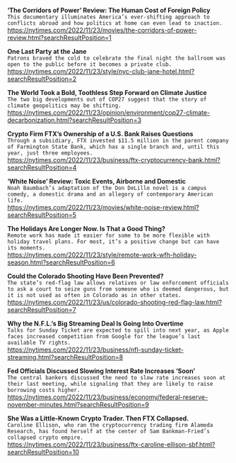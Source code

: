 **‘The Corridors of Power’ Review: The Human Cost of Foreign Policy**\
`This documentary illuminates America’s ever-shifting approach to conflicts abroad and how politics at home can even lead to inaction.`\
https://nytimes.com/2022/11/23/movies/the-corridors-of-power-review.html?searchResultPosition=1

**One Last Party at the Jane**\
`Patrons braved the cold to celebrate the final night the ballroom was open to the public before it becomes a private club.`\
https://nytimes.com/2022/11/23/style/nyc-club-jane-hotel.html?searchResultPosition=2

**The World Took a Bold, Toothless Step Forward on Climate Justice**\
`The two big developments out of COP27 suggest that the story of climate geopolitics may be shifting.`\
https://nytimes.com/2022/11/23/opinion/environment/cop27-climate-decarbonization.html?searchResultPosition=3

**Crypto Firm FTX’s Ownership of a U.S. Bank Raises Questions**\
`Through a subsidiary, FTX invested $11.5 million in the parent company of Farmington State Bank, which has a single branch and, until this year, just three employees.`\
https://nytimes.com/2022/11/23/business/ftx-cryptocurrency-bank.html?searchResultPosition=4

**‘White Noise’ Review: Toxic Events, Airborne and Domestic**\
`Noah Baumbach’s adaptation of the Don DeLillo novel is a campus comedy, a domestic drama and an allegory of contemporary American life.`\
https://nytimes.com/2022/11/23/movies/white-noise-review.html?searchResultPosition=5

**The Holidays Are Longer Now. Is That a Good Thing?**\
`Remote work has made it easier for some to be more flexible with holiday travel plans. For most, it’s a positive change but can have its moments.`\
https://nytimes.com/2022/11/23/style/remote-work-wfh-holiday-season.html?searchResultPosition=6

**Could the Colorado Shooting Have Been Prevented?**\
`The state’s red-flag law allows relatives or law enforcement officials to ask a court to seize guns from someone who is deemed dangerous, but it is not used as often in Colorado as in other states.`\
https://nytimes.com/2022/11/23/us/colorado-shooting-red-flag-law.html?searchResultPosition=7

**Why the N.F.L.’s Big Streaming Deal Is Going Into Overtime**\
`Talks for Sunday Ticket are expected to spill into next year, as Apple faces increased competition from Google for the league’s last available TV rights.`\
https://nytimes.com/2022/11/23/business/nfl-sunday-ticket-streaming.html?searchResultPosition=8

**Fed Officials Discussed Slowing Interest Rate Increases ‘Soon’**\
`The central bankers discussed the need to slow rate increases soon at their last meeting, while signaling that they are likely to raise borrowing costs higher.`\
https://nytimes.com/2022/11/23/business/economy/federal-reserve-november-minutes.html?searchResultPosition=9

**She Was a Little-Known Crypto Trader. Then FTX Collapsed.**\
`Caroline Ellison, who ran the cryptocurrency trading firm Alameda Research, has found herself at the center of Sam Bankman-Fried’s collapsed crypto empire.`\
https://nytimes.com/2022/11/23/business/ftx-caroline-ellison-sbf.html?searchResultPosition=10


